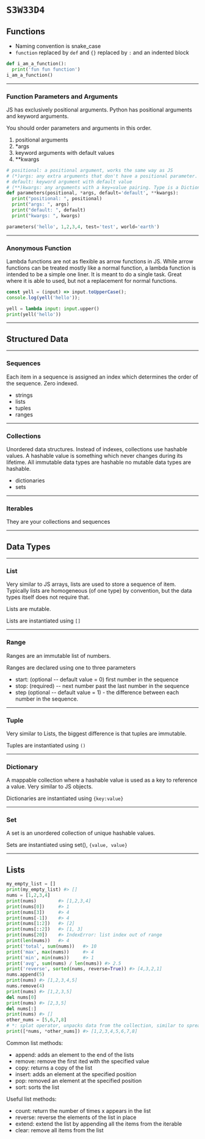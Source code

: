 # `S3W33D4`

## Functions

-   Naming convention is snake_case
-   `function` replaced by `def` and `{}` replaced by `:` and an indented block

```py
def i_am_a_function():
  print('fun fun function')
i_am_a_function()
```

---

### Function Parameters and Arguments

JS has exclusively positional arguments. 
Python has positional arguments and keyword arguments.

You should order parameters and arguments in this order.

1. positional arguments
2. \*args
3. keyword arguments with default values
4. \*\*kwargs

```py
# positional: a positional argument, works the same way as JS
# (*)args: any extra arguments that don't have a positional parameter. Type is a Tuple. Similar to rest parameter in js
# default: keyword argument with default value
# (**)kwargs: any arguments with a key=value pairing. Type is a Dictionary.
def parameters(positional, *args, default='default', **kwargs):
  print("positional: ", positional)
  print("args: ", args) 
  print("default: ", default)
  print("kwargs: ", kwargs)

parameters('hello', 1,2,3,4, test='test', world='earth')
```

---

### Anonymous Function

Lambda functions are not as flexible as arrow functions in JS. While arrow
functions can be treated mostly like a normal function, a lambda function is
intended to be a simple one liner. It is meant to do a single task. Great where
it is able to used, but not a replacement for normal functions.

```js
const yell = (input) => input.toUpperCase();
console.log(yell('hello'));
```

```py
yell = lambda input: input.upper()
print(yell('hello'))
```

---

## Structured Data

---

### Sequences

Each item in a sequence is assigned an index which determines the order of the
sequence. Zero indexed.

-   strings
-   lists
-   tuples
-   ranges

---

### Collections

Unordered data structures. Instead of indexes, collections use hashable values.
A hashable value is something which never changes during its lifetime. All
immutable data types are hashable no mutable data types are hashable.

-   dictionaries
-   sets

---

### Iterables

They are your collections and sequences

---

## Data Types

---

### List

Very similar to JS arrays, lists are used to store a sequence of item. Typically
lists are homogeneous (of one type) by convention, but the data types itself
does not require that.

Lists are mutable.

Lists are instantiated using `[]`

---

### Range

Ranges are an immutable list of numbers.

Ranges are declared using one to three parameters

-   start: (optional -- default value = 0) first number in the sequence
-   stop: (required) -- next number past the last number in the sequence
-   step (optional -- default value = 1) - the difference between each number in
    the sequence.

---

### Tuple

Very similar to Lists, the biggest difference is that tuples are immutable.

Tuples are instantiated using `()`

---

### Dictionary

A mappable collection where a hashable value is used as a key to reference a
value. Very similar to JS objects.

Dictionaries are instantiated using `{key:value}`

---

### Set

A set is an unordered collection of unique hashable values.

Sets are instantiated using set(), `{value, value}`

---

## Lists

```py
my_empty_list = []
print(my_empty_list) #> []
nums = [1,2,3,4]
print(nums)        #> [1,2,3,4]
print(nums[0])     #> 1
print(nums[3])     #> 4
print(nums[-1])    #> 4
print(nums[1:2])   #> [2]
print(nums[::2])   #> [1, 3]
print(nums[20])    #> IndexError: list index out of range
print(len(nums))   #> 4
print('total', sum(nums))   #> 10
print('max', max(nums))     #> 4
print('min', min(nums))     #> 1
print('avg', sum(nums) / len(nums)) #> 2.5
print('reverse', sorted(nums, reverse=True)) #> [4,3,2,1]
nums.append(5)
print(nums) #> [1,2,3,4,5]
nums.remove(4)
print(nums) #> [1,2,3,5]
del nums[0]
print(nums) #> [2,3,5]
del nums[:]
print(nums) #> []
other_nums = [5,6,7,8]
# *: splat operator, unpacks data from the collection, similar to spread operator
print([*nums, *other_nums]) #> [1,2,3,4,5,6,7,8]
```

Common list methods:

-   append: adds an element to the end of the lists
-   remove: remove the first ited with the specified value
-   copy: returns a copy of the list
-   insert: adds an element at the specified position
-   pop: removed an element at the specified position
-   sort: sorts the list

Useful list methods:

-   count: return the number of times x appears in the list
-   reverse: reverse the elements of the list in place
-   extend: extend the list by appending all the items from the iterable
-   clear: remove all items from the list